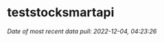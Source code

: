 
<!-- README.md is generated from README.Rmd. Please edit that file -->

# teststocksmartapi

*Date of most recent data pull: 2022-12-04, 04:23:26*
